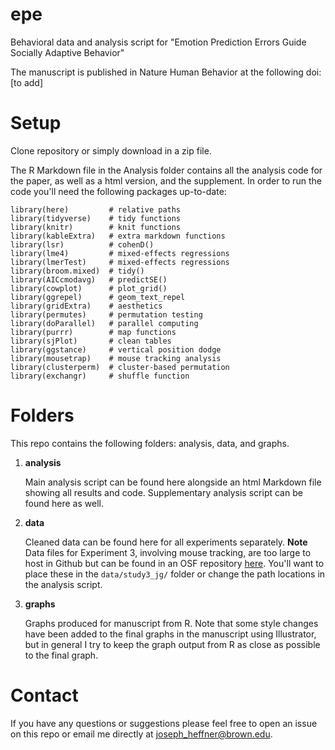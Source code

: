 # epe
Behavioral data and analysis script for "Emotion Prediction Errors Guide Socially Adaptive Behavior"

The manuscript is published in Nature Human Behavior at the following doi: [to add]

# Setup
Clone repository or simply download in a zip file. 

The R Markdown file in the Analysis folder contains all the analysis code for the paper, as well as a html version, and the supplement. In order to run the code you'll need the following packages up-to-date: 

```
library(here)         # relative paths
library(tidyverse)    # tidy functions
library(knitr)        # knit functions
library(kableExtra)   # extra markdown functions
library(lsr)          # cohenD()
library(lme4)         # mixed-effects regressions
library(lmerTest)     # mixed-effects regressions
library(broom.mixed)  # tidy()
library(AICcmodavg)   # predictSE()
library(cowplot)      # plot_grid()
library(ggrepel)      # geom_text_repel
library(gridExtra)    # aesthetics 
library(permutes)     # permutation testing
library(doParallel)   # parallel computing 
library(purrr)        # map functions
library(sjPlot)       # clean tables
library(ggstance)     # vertical position dodge
library(mousetrap)    # mouse tracking analysis
library(clusterperm)  # cluster-based permutation
library(exchangr)     # shuffle function
```

# Folders
This repo contains the following folders: analysis, data, and graphs. 

1. **analysis**

   Main analysis script can be found here alongside an html Markdown file showing all results and code. Supplementary analysis script can be found here as well. 

2. **data**

   Cleaned data can be found here for all experiments separately. **Note** Data files for Experiment 3, involving mouse tracking, are too large to host in Github but can be found in an OSF repository [here](https://osf.io/543yw/). You'll want to place these in the `data/study3_jg/` folder or change the path locations in the analysis script. 

3. **graphs**

   Graphs produced for manuscript from R. Note that some style changes have been added to the final graphs in the manuscript using Illustrator, but in general I try to keep the graph output from R as close as possible to the final graph.

# Contact
If you have any questions or suggestions please feel free to open an issue on this repo or email me directly at joseph_heffner@brown.edu. 

